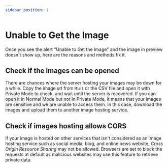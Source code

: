 ```yaml
---
sidebar_position: 1
---
```


# Unable to Get the Image

Once you see the alert "Unable to Get the Image" and the image in preview doesn't show up, here are the reasons and methods fix it.

## Check if the images can be opened
There are chances where the server hosting your images may be down for a while. Copy the image url from `Mint` or the CSV file and open it with Private Mode to check, and wait until the server is recovered. If you can open it in Normal Mode but not in Private Mode, it means that your images are sensitive and we are unable to access them. In this case, download the images and upload them to another image hosting service.

## Check if images hosting allows CORS
If your image is hosted on other services that isn't considered as an image hosting service such as social media, blog, and online news website, *Cross Origin Resource Sharing* may not be allowed. Browsers are set to block the requests at default as malicious websites may use this feature to retrieve private data.
